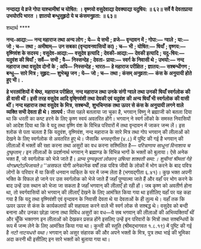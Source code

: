 **नन्दाद्या ये व्रजे गोपा याश्चामीषां च योषित: ।** **वृष्णयो वसुदेवाद्या देवक्याद्या यदुषिय: ॥ ६२॥** **सर्वे वै देवताप्राया उभयोरपि भारत ।** **ज्ञातयो बन्धुसुहृदो ये च कंसमनुव्रता: ॥ ६३॥** 

शब्दार्थ **** 

**नन्द-आद्या:—** **नन्द महाराज तथा अन्य लोग** **; ये—** **ये सभी** **; व्रजे—** **वृन्दावन में** **; गोपा:—** **ग्वाले** **; या:—** **जो** **; च—** **तथा** **;** **अमीषाम्—** **उन सबका (वृन्दावनवासियों का)** **; च—** **भी** **; योषित:—** **षियाँ** **; वृष्णय:—** **वृष्णिवंश के सदस्य** **; वसुदेव-आद्या:—** **वसुदेव इत्यादि** **; देवकी-आद्या:—** **देवकी इत्यादि** **; यदु-षिय:—** **यदुवंश की षियाँ** **; सर्वे—** **सभी** **; वै—** **निस्सन्देह** **; देवता-** **प्राया:—** **स्वर्ग के निवासी थे** **; उभयो:—** **नन्द महाराज तथा वसुदेव दोनों के** **; अपि—** **निस्सन्देह** **; भारत—** **हे महाराज परीक्षित** **;** **ज्ञातय:—** **सश्बन्धीगण** **; बन्धु—** **सारे मित्र** **; सुहृद:—** **शुभेच्छु जन** **; ये—** **जो** **; च—** **तथा** **; कंसम् अनुव्रता:—** **कंस के अनुयायी होते** **हुए भी।** **.** 

**हे भरतवंशियों में श्रेष्ठ, महाराज परीक्षित, नन्द महाराज तथा उनके संगी ग्वाले तथा उनकी** **षियाँ स्वर्गलोक की ही वासी थीं। इसी तरह वसुदेव आदि वृषि्णवंशी तथा देवकी एवं यदुवंश** **की अन्य षियाँ भी स्वर्गलोक की वासी थीं। नन्द महाराज तथा वसुदेव के मित्र, सश्बन्धी,** **शुभचिन्तक तथा ऊपर से कंस के अनुयायी लगने वाले व्यक्ति सभी देवता ही थे।** **तात्पर्य :** जैसा पहले बतलाया जा चुका है, भगवान् विष्णु ने ब्रह्माजी को बतला दिया था कि धरती का कष्ट हरने के लिए कृष्ण स्वयं अवतरित होंगे। भगवान् ने स्वर्ग लोंको के समस्त निवासियों को आदेश दिया था कि वे यदु तथा वृष्णि वंश के विभिन्न परिवारों में तथा वृन्दावन में जाकर जन्म लें। इस श्लोक से पता चलता है कि यदुवंश, वृष्णिवंश, नन्द महाराज के सारे मित्र तथा गोप भगवान् की लीलाओं को देखने के लिए स्वर्गलोक से अवतरित हुए थे। जैसाकि *भगवद्गीता* (४.८) में पुष्टि की गई है भगवान् की लीलाओं में भक्तों की रक्षा करना तथा असुरों का वध करना सश्मिलित है— *परित्राणाय साधूनां विनाशाय च दुष्कृताम्।* इन लीलाओं के प्रदर्शनार्थ भगवान् ने ब्रह्माण्ड के विभिन्न भागों के भक्तों को बुलाया। ऐसे अनेक भक्त हैं, जो स्वर्गलोक को भेजे जाते हैं। *प्राप्य पुण्यकृतां लोकान् उषित्वा शाश्वती समा:।* *शुचीनां श्रीमतां गेहे योगभ्रष्टोऽभिजायते॥* ''असफल योगी अनेकानेक वर्षों तक पवित्र जीवों के लोकों में भोग करने के बाद पवित्र लोगों के परिवार में या किसी धनवान व्यकि्त के घर में जन्म लेता है (भगवद्गीता ६.४१)। कुछ भक्त अपनी भक्ति के विफल हो जाने पर उस स्वर्गलोक को भेजे जाते हैं जहाँ पुण्यात्मा जाते हैं और वहाँ पर भोग करने के बाद उन्हें उस स्थान को भेजा जा सकता है जहाँ भगवान् की लीलाएँ हो रही हों। जब कृष्ण को अवतीर्ण होना था, तो स्वर्गवासियों को भगवान् की लीलाएँ देखने के लिए आमंत्रित किया गया था इसीलिए यहाँ पर यह कहा गया है कि यदु तथा वृष्णिवंशी एवं वृन्दावन के निवासी देवता थे या देवताओं के ही तुल्य थे। यहाँ तक कि ऊपर ऊपर से कंस के कार्यकलापों की सहायता करने वाले भी स्वर्ग लोक से सश्बद्ध थे। वसुदेव को बन्दी बनाना और उनका छोड़ा जाना तथा विविध असुरों का वध—ये सब भगवान् की लीलाओं की अभिव्यक्तियाँ थीं और चूँकि भक्तगण इन लीलाओं को देखकर प्रसन्न होंगे इसलिए उन्हें इन परिवारों के मित्रों तथा सश्बन्धियों के रूप में जन्म लेने के लिए आमंत्रित किया गया था। कुन्ती की स्तुति (श्रीमद्भागवत १.८.१९) में पुष्टि की गई है *नटो नाटयधरो यथा।*  भगवान् को असुर संहारक की और अपने भक्तों के मित्र, पुत्र तथा भाई की भूमिका अदा करनी थी इसीलिए इन सारे भक्तों को बुलाया गया था।  